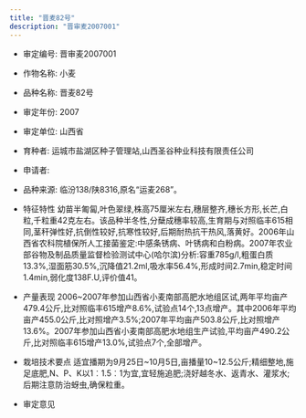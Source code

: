 ```yaml
---
title: "晋麦82号"
description: "晋审麦2007001"
---
```

* 审定编号:  晋审麦2007001

*  作物名称:  小麦

*  品种名称:  晋麦82号

*  审定年份:  2007

*  审定单位:  山西省

* 育种者:  运城市盐湖区种子管理站,山西圣谷种业科技有限责任公司

*  申请者:  

*  品种来源:  临汾138/陕8316,原名“运麦268”。

*  特征特性
幼苗半匍匐,叶色翠绿,株高75厘米左右,穗层整齐,穗长方形,长芒,白粒,千粒重42克左右。该品种半冬性,分蘖成穗率较高,生育期与对照临丰615相同,茎秆弹性好,抗倒性较好,抗寒性较好,后期耐热抗干热风,落黄好。2006年山西省农科院植保所人工接菌鉴定:中感条锈病、叶锈病和白粉病。2007年农业部谷物及制品质量监督检验测试中心(哈尔滨)分析:容重785g/l,粗蛋白质13.3%,湿面筋30.5%,沉降值21.2ml,吸水率56.4%,形成时间2.7min,稳定时间1.4min,弱化度138F.U,评价值41。

*  产量表现
2006~2007年参加山西省小麦南部高肥水地组区试,两年平均亩产479.4公斤,比对照临丰615增产8.6%,试验点14个,13点增产。其中2006年平均亩产455.0公斤,比对照增产3.5%;2007年平均亩产503.8公斤,比对照增产13.6%。2007年参加山西省小麦南部高肥水地组生产试验,平均亩产490.2公斤,比对照临丰615增产13.0%,试验点7个,全部增产。

*  栽培技术要点
适宜播期为9月25日~10月5日,亩播量10~12.5公斤;精细整地,施足底肥,N、P、K以1︰1.5︰1为宜,宜轻施追肥;浇好越冬水、返青水、灌浆水;后期注意防治蚜虫,确保粒重。

*  审定意见

